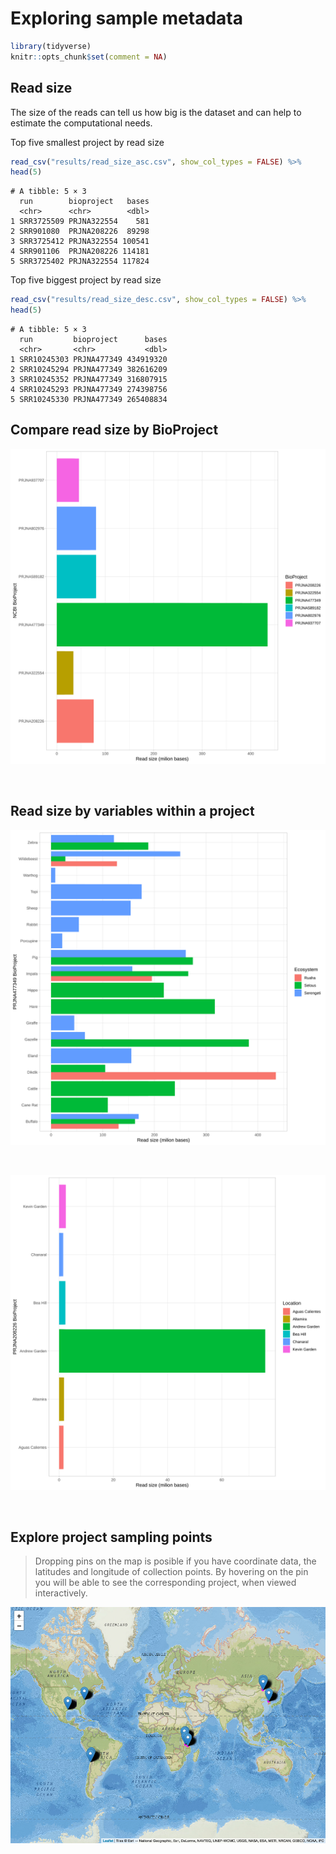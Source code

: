 # Exploring sample metadata


```r
library(tidyverse)
knitr::opts_chunk$set(comment = NA)
```


## Read size
The size of the reads can tell us how big is the dataset and can help to estimate the computational needs.

Top five smallest project by read size

```r
read_csv("results/read_size_asc.csv", show_col_types = FALSE) %>% 
head(5)
```

```
# A tibble: 5 × 3
  run        bioproject   bases
  <chr>      <chr>        <dbl>
1 SRR3725509 PRJNA322554    581
2 SRR901080  PRJNA208226  89298
3 SRR3725412 PRJNA322554 100541
4 SRR901106  PRJNA208226 114181
5 SRR3725402 PRJNA322554 117824
```

Top five biggest project by read size

```r
read_csv("results/read_size_desc.csv", show_col_types = FALSE) %>% 
head(5)
```

```
# A tibble: 5 × 3
  run         bioproject      bases
  <chr>       <chr>           <dbl>
1 SRR10245303 PRJNA477349 434919320
2 SRR10245294 PRJNA477349 382616209
3 SRR10245352 PRJNA477349 316807915
4 SRR10245293 PRJNA477349 274398756
5 SRR10245330 PRJNA477349 265408834
```

## Compare read size by BioProject

![](images/read_size.svg)

<br>

## Read size by variables within a project

![](images/PRJNA477349_read_size.svg)

<br>

![](images/PRJNA208226_read_size.svg)

<br>

## Explore project sampling points
> Dropping pins on the map is posible if you have coordinate data, the latitudes and longitude of collection points.
> By hovering on the pin you will be able to see the corresponding project, when viewed interactively.

![](images/sample_gps.png)

<br>
